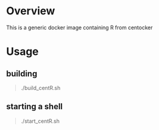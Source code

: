 # Overview 
This is a generic docker image containing R from centocker

# Usage

## building 
> ./build_centR.sh

## starting a shell

> ./start_centR.sh